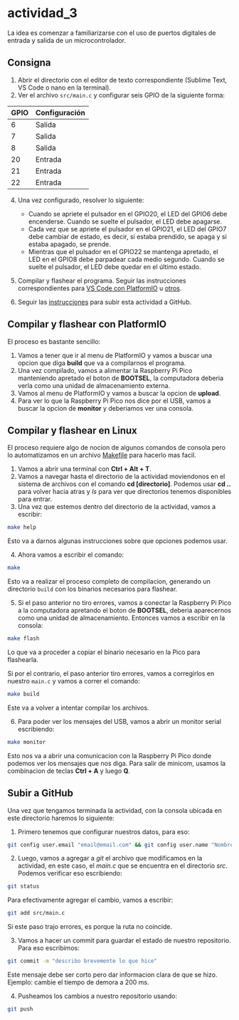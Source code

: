 # actividad_3

La idea es comenzar a familiarizarse con el uso de puertos digitales de entrada y salida de un microcontrolador. 

## Consigna

1. Abrir el directorio con el editor de texto correspondiente (Sublime Text, VS Code o nano en la terminal).
2. Ver el archivo `src/main.c` y configurar seis GPIO de la siguiente forma:

<center>

| GPIO | Configuración |
| --- | --- |
| 6 | Salida |
| 7 | Salida |
| 8 | Salida |
| 20 | Entrada |
| 21 | Entrada |
| 22 | Entrada |
 
</center>

4. Una vez configurado, resolver lo siguiente:

    - Cuando se apriete el pulsador en el GPIO20, el LED del GPIO6 debe encenderse. Cuando se suelte el pulsador, el LED debe apagarse.
    - Cada vez que se apriete el pulsador en el GPIO21, el LED del GPIO7 debe cambiar de estado, es decir, si estaba prendido, se apaga y si estaba apagado, se prende.
    - Mientras que el pulsador en el GPIO22 se mantenga apretado, el LED en el GPIO8 debe parpadear cada medio segundo. Cuando se suelte el pulsador, el LED debe quedar en el último estado.

5. Compilar y flashear el programa. Seguir las instrucciones correspondientes para [VS Code con PlatformIO](#compilar-y-flashear-con-platformio) u [otros](#compilar-y-flashear-en-linux).
6. Seguir las [instrucciones](#subir-a-github) para subir esta actividad a GitHub.

## Compilar y flashear con PlatformIO

El proceso es bastante sencillo:

1. Vamos a tener que ir al menu de PlatformIO y vamos a buscar una opcion que diga **build** que va a compilarnos el programa.
2. Una vez compilado, vamos a alimentar la Raspberry Pi Pico manteniendo apretado el boton de **BOOTSEL**, la computadora deberia verla como una unidad de almacenamiento externa.
3. Vamos al menu de PlatformIO y vamos a buscar la opcion de **upload**.
4. Para ver lo que la Raspberry Pi Pico nos dice por el USB, vamos a buscar la opcion de **monitor** y deberiamos ver una consola.

## Compilar y flashear en Linux

El proceso requiere algo de nocion de algunos comandos de consola pero lo automatizamos en un archivo [Makefile](Makefile) para hacerlo mas facil.

1. Vamos a abrir una terminal con **Ctrl + Alt + T**.
2. Vamos a navegar hasta el directorio de la actividad moviendonos en el sistema de archivos con el comando **cd [directorio]**. Podemos usar **cd ..** para volver hacia atras y *ls* para ver que directorios tenemos disponibles para entrar.
3. Una vez que estemos dentro del directorio de la actividad, vamos a escribir:

```bash
make help
```

Esto va a darnos algunas instrucciones sobre que opciones podemos usar.

4. Ahora vamos a escribir el comando:

```bash
make
```

Esto va a realizar el proceso completo de compilacion, generando un directorio `build` con los binarios necesarios para flashear.

5. Si el paso anterior no tiro errores, vamos a conectar la Raspberry Pi Pico a la computadora apretando el boton de **BOOTSEL**, deberia aparecernos como una unidad de almacenamiento. Entonces vamos a escribir en la consola:

```bash
make flash
```

Lo que va a proceder a copiar el binario necesario en la Pico para flashearla.

Si por el contrario, el paso anterior tiro errores, vamos a corregirlos en nuestro `main.c` y vamos a correr el comando:

```bash
make build
```

Este va a volver a intentar compilar los archivos.

6. Para poder ver los mensajes del USB, vamos a abrir un monitor serial escribiendo:

```bash
make monitor
```

Esto nos va a abrir una comunicacion con la Raspberry Pi Pico donde podemos ver los mensajes que nos diga. Para salir de minicom, usamos la combinacion de teclas **Ctrl + A** y luego **Q**.

## Subir a GitHub

Una vez que tengamos terminada la actividad, con la consola ubicada en este directorio haremos lo siguiente:

1. Primero tenemos que configurar nuestros datos, para eso:

```bash
git config user.email "email@email.com" && git config user.name "Nombre Apellido"
```

2. Luego, vamos a agregar a _git_ el archivo que modificamos en la actividad, en este caso, el _main.c_ que se encuentra en el directorio _src_. Podemos verificar eso escribiendo:

```bash
git status
```

Para efectivamente agregar el cambio, vamos a escribir:

```bash
git add src/main.c
```

Si este paso trajo errores, es porque la ruta no coincide.

3. Vamos a hacer un commit para guardar el estado de nuestro repositorio. Para eso escribimos:

```bash
git commit -m "describo brevemente lo que hice"
```

Este mensaje debe ser corto pero dar informacion clara de que se hizo. Ejemplo: cambie el tiempo de demora a 200 ms.

4. Pusheamos los cambios a nuestro repositorio usando:

```bash
git push
```
